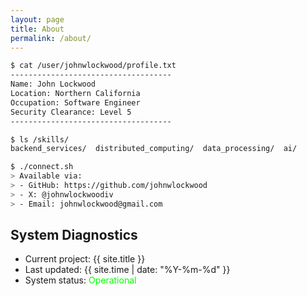 ```yaml
---
layout: page
title: About
permalink: /about/
---
```


```bash
$ cat /user/johnwlockwood/profile.txt
------------------------------------
Name: John Lockwood
Location: Northern California
Occupation: Software Engineer
Security Clearance: Level 5
------------------------------------
```

```bash
$ ls /skills/
backend_services/  distributed_computing/  data_processing/  ai/
```

```bash
$ ./connect.sh
> Available via:
> - GitHub: https://github.com/johnwlockwood
> - X: @johnwlockwoodiv
> - Email: johnwlockwood@gmail.com
```

<div class="terminal">
<h2 class="typewriter">System Diagnostics</h2>
<ul>
  <li>Current project: {{ site.title }}</li>
  <li>Last updated: {{ site.time | date: "%Y-%m-%d" }}</li>
  <li>System status: <span style="color:#0f0">Operational</span></li>
</ul>
</div>
